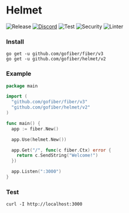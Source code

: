# Helmet

![Release](https://img.shields.io/github/release/gofiber/helmet.svg)
[![Discord](https://img.shields.io/badge/discord-join%20channel-7289DA)](https://gofiber.io/discord)
![Test](https://github.com/gofiber/helmet/workflows/Test/badge.svg)
![Security](https://github.com/gofiber/helmet/workflows/Security/badge.svg)
![Linter](https://github.com/gofiber/helmet/workflows/Linter/badge.svg)

### Install
```
go get -u github.com/gofiber/fiber/v3
go get -u github.com/gofiber/helmet/v2
```
### Example
```go
package main

import (
  "github.com/gofiber/fiber/v3"
  "github.com/gofiber/helmet/v2"
)

func main() {
  app := fiber.New()

  app.Use(helmet.New())

  app.Get("/", func(c fiber.Ctx) error {
    return c.SendString("Welcome!")
  })

  app.Listen(":3000")
}
```
### Test
```curl
curl -I http://localhost:3000
```
